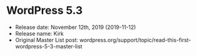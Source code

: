 # WordPress 5.3

- Release date: November 12th, 2019 (2019-11-12)
- Release name: Kirk
- Original Master List post: wordpress.org/support/topic/read-this-first-wordpress-5-3-master-list
